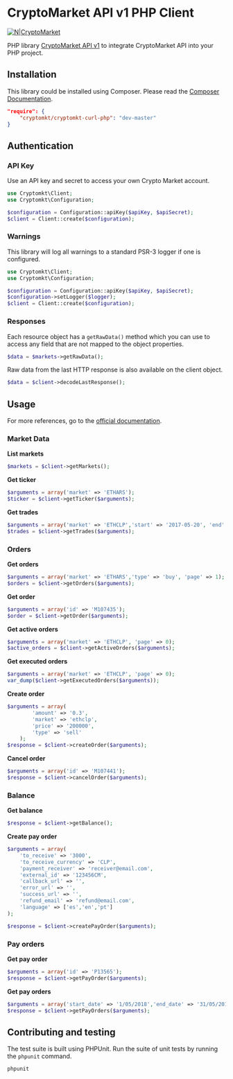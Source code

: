 # CryptoMarket API v1 PHP Client
[![N|CryptoMarket](https://www.cryptomkt.com/static/principal/img/logotipo-bld.png)](https://www.cryptomkt.com/)

PHP library [CryptoMarket API v1][1] to integrate CryptoMarket API into your
PHP project.

## Installation

This library could be installed using Composer. Please read the [Composer Documentation](https://getcomposer.org/doc/01-basic-usage.md).

```json
"require": {
    "cryptomkt/cryptomkt-curl-php": "dev-master"
}
```

## Authentication

### API Key

Use an API key and secret to access your own Crypto Market account.

```php
use Cryptomkt\Client;
use Cryptomkt\Configuration;

$configuration = Configuration::apiKey($apiKey, $apiSecret);
$client = Client::create($configuration);
```

### Warnings

This library will log all warnings to a
standard PSR-3 logger if one is configured.

```php
use Cryptomkt\Client;
use Cryptomkt\Configuration;

$configuration = Configuration::apiKey($apiKey, $apiSecret);
$configuration->setLogger($logger);
$client = Client::create($configuration);
```

### Responses

Each resource object has a `getRawData()` method which you can use to access any field that
are not mapped to the object properties.

```php
$data = $markets->getRawData();
```

Raw data from the last HTTP response is also available on the client object.

```php
$data = $client->decodeLastResponse();
```

## Usage

For more references, go to the [official documentation](https://developers.cryptomkt.com/).

### Market Data

**List markets**

```php
$markets = $client->getMarkets();
```

**Get ticker**

```php
$arguments = array('market' => 'ETHARS');
$ticker = $client->getTicker($arguments);
```

**Get trades**

```php
$arguments = array('market' => 'ETHCLP','start' => '2017-05-20', 'end' => '2017-05-30', 'page' => 1);
$trades = $client->getTrades($arguments);
```

### Orders

**Get orders**

```php
$arguments = array('market' => 'ETHARS','type' => 'buy', 'page' => 1);
$orders = $client->getOrders($arguments);
```

**Get order**

```php
$arguments = array('id' => 'M107435');
$order = $client->getOrder($arguments);  
```

**Get active orders**

```php
$arguments = array('market' => 'ETHCLP', 'page' => 0);
$active_orders = $client->getActiveOrders($arguments);
```

**Get executed orders**

```php
$arguments = array('market' => 'ETHCLP', 'page' => 0);
var_dump($client->getExecutedOrders($arguments));
```

**Create order**

```php
$arguments = array(
        'amount' => '0.3',
        'market' => 'ethclp',
        'price' => '200000',
        'type' => 'sell'
    );
$response = $client->createOrder($arguments);
```

**Cancel order**

```php
$arguments = array('id' => 'M107441');
$response = $client->cancelOrder($arguments);
```

### Balance

**Get balance**

```php
$response = $client->getBalance();
```

**Create pay order**

```php
$arguments = array(
    'to_receive' => '3000',
    'to_receive_currency' => 'CLP',
    'payment_receiver' => 'receiver@email.com',
    'external_id' => '123456CM',
    'callback_url' => '',
    'error_url' => '',
    'success_url' => '',
    'refund_email' => 'refund@email.com',
    'language' => ['es','en','pt']
);

$response = $client->createPayOrder($arguments);  
```

### Pay orders

**Get pay order**

```php
$arguments = array('id' => 'P13565');
$response = $client->getPayOrder($arguments);  
```

**Get pay orders**

```php
$arguments = array('start_date' => '1/05/2018','end_date' => '31/05/2018');
$response = $client->getPayOrders($arguments);  
```

## Contributing and testing

The test suite is built using PHPUnit. Run the suite of unit tests by running
the `phpunit` command.

```
phpunit
```

[1]: https://developers.cryptomkt.com
